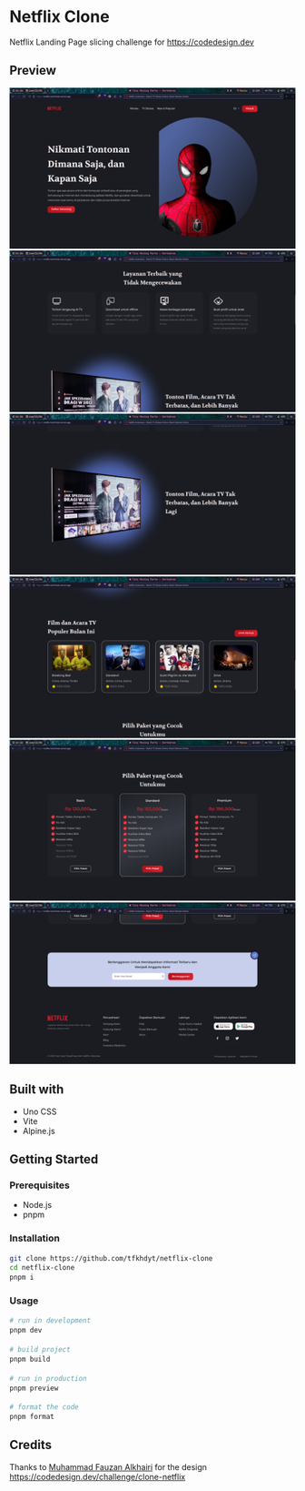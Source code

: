 # Netflix Clone

Netflix Landing Page slicing challenge for https://codedesign.dev

## Preview

![Screenshot 1](assets/img/screenshots/Screenshot_20230421_142619.png)
![Screenshot 2](assets/img/screenshots/Screenshot_20230421_142625.png)
![Screenshot 3](./assets/img/screenshots/Screenshot_20230421_142634.png)
![Screenshot 4](assets/img/screenshots/Screenshot_20230421_142645.png)
![Screenshot 5](assets/img/screenshots/Screenshot_20230421_142650.png)
![Screenshot 6](assets/img/screenshots/Screenshot_20230421_142655.png)

## Built with

- Uno CSS
- Vite
- Alpine.js

## Getting Started

### Prerequisites

- Node.js
- pnpm

### Installation

```sh
git clone https://github.com/tfkhdyt/netflix-clone
cd netflix-clone
pnpm i
```

### Usage

```sh
# run in development
pnpm dev

# build project
pnpm build

# run in production
pnpm preview

# format the code
pnpm format
```

## Credits

Thanks to [Muhammad Fauzan Alkhairi](https://www.figma.com/@muhammadfauzana) for the design
https://codedesign.dev/challenge/clone-netflix
